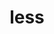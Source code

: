 ---
codehost: https://github.com/https://github.com/less
logohandle: lesscss
sort: less
title: less
website: http://lesscss.org/
wikipedia: https://en.wikipedia.org/wiki/Less_(stylesheet_language)
---